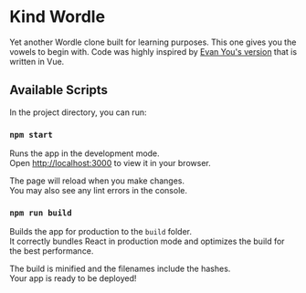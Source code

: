 # Kind Wordle

Yet another Wordle clone built for learning purposes. This one gives you the vowels to begin with. Code was highly inspired by [Evan You's version](https://github.com/yyx990803/vue-wordle) that is written in Vue.

## Available Scripts

In the project directory, you can run:

### `npm start`

Runs the app in the development mode.\
Open [http://localhost:3000](http://localhost:3000) to view it in your browser.

The page will reload when you make changes.\
You may also see any lint errors in the console.

### `npm run build`

Builds the app for production to the `build` folder.\
It correctly bundles React in production mode and optimizes the build for the best performance.

The build is minified and the filenames include the hashes.\
Your app is ready to be deployed!
